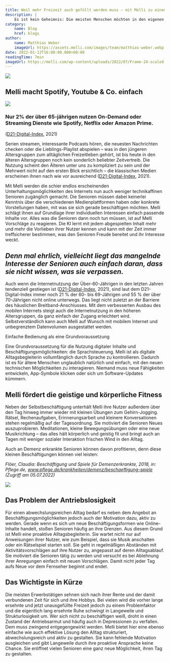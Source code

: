 ```yaml
---
title: Weil mehr Freizeit auch gefüllt werden muss – mit Melli zu einem abwechslungsreichen und aktiven Lebensabend
description: |
    Es ist kein Geheimnis: Die meisten Menschen möchten in den eigenen vier Wänden alt werden und nicht im Alten- oder Pflegeheim. In unserem Artikel verraten wir, was dieser Trend für unsere Gesellschaft bedeutet und wie Technologie das seniorengerechte Wohnen schon heute vereinfachen kann.
category:
    name: Blog
    href: blogs
author:
    name: Matthias Weber
    imageUrl: https://assets.melli.com/images/team/matthias-weber.webp
date: 2022-01-12T16:00:00.000+00:00
readingTime: 7min
imageUrl: https://melli.com/wp-content/uploads/2022/07/Frame-24-scaled.jpg
---
```


<intro-section text="Die Schließung von kulturellen Einrichtungen und die Beschränkungen von Kontaktmöglichkeiten während der Corona-Pandemie haben einem Großteil der Bevölkerung am eigenen Leib einen Einblick in jenen Alltag gegeben, der bei vielen älteren Menschen zur Normalität zählt: häufig mangelt es an Angeboten, die Freizeit zu gestalten. Zum Teil können bestehende Angebote nicht wahrgenommen werden. In jedem Fall gehören Strukturlosigkeit, Langeweile und in manchen Fällen sogar Depression zu den Folgen mangelnden Inhalts im Alltag." />

<intro-section text="Dabei nimmt die Bedeutung von Beschäftigung für unsere Lebenszufriedenheit mit zunehmendem Alter nicht einfach so ab. Ganz im Gegenteil! Experten betonen sogar die Wichtigkeit von sozialen und geistigen Tätigkeiten, um typischen Alterserscheinungen wie körperlichem und geistigem Abbau entgegenzuwirken. Beruflichen oder familiären Aufgaben nachzugehen, die freie Zeit mit einem Hobby zu füllen, Sport zu treiben oder soziale Kontakte zu pflegen, das alles hält aktiv und damit auch jung." />

<div class="my-10 lg:m-10 rounded-10 overflow-hidden">
    <img src="https://melli.com/wp-content/uploads/2022/07/Frame-25-scaled.jpg">
</div>

<intro-section text="Soweit die Theorie. Leider wird in der Realität ein aktiver und abwechslungsreicher Lebensabend durch eingeschränkte Mobilität und körperliche und geistige Erkrankungen erschwert. Viele Senioren haben keinen Zugang zu Beschäftigungsmöglichkeiten oder das Angebot entspricht nicht dem, was sie leisten können. Die Freiheit der Selbstbeschäftigung wird zunehmend beschnitten." />

<intro-section text="Melli gibt Senioren ein Stück dieser Freiheit zurück, indem sie ihnen Zugang zu digitalen Unterhaltungs- und Beschäftigungsmöglichkeiten bietet und die geistige und kognitive Fitness jeden Tag aufs neue fordert und fördert." />

## **Melli macht Spotify, Youtube & Co. einfach**
<div class="my-10 rounded-10 bg-primary-100 p-10">
    <div class="grid grid-cols-1 md:grid-cols-2 gap-5">
        <img src="https://melli.com/wp-content/uploads/2022/07/46040263554_10d261d142_o-1.png" class="rounded-10">
        <div class="grid gap-5 content-center">
            <h3 class="font-normal text-4xl m-0">Nur 2% der über 65-jährigen nutzen On-Demand oder Streaming Dienste wie Spotify, Netflix oder Amazon Prime.</h3>
            <span class="italic text-xl font-normal m-0">(<a href="https://initiatived21.de/app/uploads/2019/01/d21_index2018_2019.pdf">D21-Digital-Index</a>, 2021)</span>
        </div>
    </div>
</div>

Serien streamen, interessante Podcasts hören, die neuesten Nachrichten checken oder die Lieblings-Playlist abspielen – was in den jüngeren Altersgruppen zum alltäglichen Freizeitleben gehört, ist bis heute in den älteren Altersgruppen noch kein sonderlich beliebter Zeitvertreib. Die Nutzung scheint den Älteren unter uns zu kompliziert zu sein und der Mehrwert nicht auf den ersten Blick ersichtlich – die klassischen Medien erscheinen ihnen nach wie vor ausreichend ([D21-Digital-Index](https://initiatived21.de/app/uploads/2019/01/d21_index2018_2019.pdf), 2021).

Mit Melli werden die schier endlos erscheinenden Unterhaltungsmöglichkeiten des Internets nun auch weniger technikaffinen Senioren zugänglich gemacht. Die Senioren müssen dabei keinerlei Kenntnis über die verschiedenen Medienplattformen haben oder konkrete Vorstellungen haben, mit was sie sich gerade beschäftigen möchten. Melli schlägt ihnen auf Grundlage ihrer individuellen Interessen einfach passende Inhalte vor. Alles was die Senioren dann noch tun müssen, ist auf Melli Vorschläge zu reagieren. Die KI lernt mit jedem abgespielten Inhalt mehr und mehr die Vorlieben ihrer Nutzer kennen und kann mit der Zeit immer treffsicherer bestimmen, was den Senioren Freude bereitet und ihr Interesse weckt.

## _Denn mal ehrlich, vielleicht liegt das mangelnde Interesse der Senioren auch einfach daran, dass sie nicht wissen, was sie verpassen._

Auch wenn die Internetnutzung der Über-60-Jährigen in den letzten Jahren tendenziell gestiegen ist ([D21-Digital-Index](https://initiatived21.de/app/uploads/2019/01/d21_index2018_2019.pdf), 2021), sind laut dem D21-Digital-Index immer noch 21 % der 60- bis 69-Jährigen und 55 % der über 70-Jährigen nicht online unterwegs. Das liegt nicht zuletzt an der Barriere des häuslichen Breitband-Anschlusses. Mit dem verbesserten Ausbau des mobilen Internets steigt auch die Internetnutzung in den höheren Altersgruppen, da ganz einfach der Zugang erleichtert wird. Selbstverständlich kann auch Melli auf Wunsch mit mobilem Internet und unbegrenztem Datenvolumen ausgestattet werden.

<quote author="Elisabeth A., 79 Jahre alte Melli-Nutzerin" quote="Melli schlägt mir häufig spannende Dinge vor. Kürzlich hat sie mir über Mythologie im alten Griechenland erzählt. Das hätte mich von mir aus nicht interessiert, aber ich fand es toll."></quote>

<span class="text-2xl">Einfache Bedienung als eine Grundvoraussetzung</span>

Eine Grundvoraussetzung für die Nutzung digitaler Inhalte und Beschäftigungsmöglichkeiten: die Sprachsteuerung. Melli ist als digitale Alltagsbegleiterin vollumfänglich durch Sprache zu kontrollieren. Dadurch ist es für ältere Menschen unglaublich natürlich und einfach, mit den neuen technischen Möglichkeiten zu interagieren. Niemand muss neue Fähigkeiten entwickeln, App-Symbole klicken oder sich um Software-Updates kümmern.

## **Melli fördert die geistige und körperliche Fitness**

Neben der Selbstbeschäftigung unterhält Melli ihre Nutzer außerdem über den Tag hinweg immer wieder mit kleinen Übungen zum Gehirn-Jogging. Rätsel, Rechenaufgaben, Erinnerungsarbeit und kleinere Konversationen stehen regelmäßig auf der Tagesordnung. Sie motiviert die Senioren Neues auszuprobieren. Meditationen, kleine Bewegungsübungen oder eine neue Musikrichtung – das alles hält körperlich und geistig fit und bringt auch an Tagen mit weniger sozialer Interaktion frischen Wind in den Alltag.

Auch an Demenz erkrankte Senioren können davon profitieren, denn diese kleinen Beschäftigungen können viel leisten:

<check-list :items="['Sie schützen vor Einsamkeit.', 'Sie reaktivieren vertraute Handlungen (z. B. Singen).', 'Sie trainieren noch vorhandene Fähigkeiten.', 'Sie geben Struktur im Alltag.', 'Sie sorgen für gute Laune, Abwechslung und Lebensfreude.', 'Sie stärken das Selbstvertrauen der Betroffenen, denn sie haben das Gefühl, noch etwas zu können, etwas wert zu sein.']" />

_Flöer, Claudia: Beschäftigung und Spiele für Demenzerkrankte, 2018, in: Pflege.de, www.pflege.de/krankheiten/demenz/beschaeftigung-spiele (Zugriff am 05.07.2022)_

<div class="my-10 rounded-10 overflow-hidden">
    <img src="https://melli.com/wp-content/uploads/2022/07/AdobeStock_293159426-scaled.jpeg">
</div>

## **Das Problem der Antriebslosigkeit**

Für einen abwechslungsreichen Alltag bedarf es neben dem Angebot an Beschäftigungsmöglichkeiten jedoch auch der Motivation dazu, aktiv zu werden. Gerade wenn es sich um neue Beschäftigungsformen wie Online-Inhalte handelt, stoßen Senioren häufig an ihre Grenzen. Aus diesem Grund ist Melli eine proaktive Alltagsbegleiterin. Sie wartet nicht nur auf Anweisungen ihrer Nutzer, wie zum Beispiel, dass sie Musik anschalten oder ein Rätselspiel starten soll. Sie geht in regelmäßigen Abständen mit Aktivitätsvorschlägen auf ihre Nutzer zu, angepasst auf deren Alltagsablauf. Sie motiviert die Senioren tätig zu werden und versucht es bei Ablehnung ihrer Anregungen einfach mit neuen Vorschlägen. Damit nicht jeder Tag aufs Neue vor dem Fernseher beginnt und endet.

## **Das Wichtigste in Kürze**

<quote author="" quote="Im Alter nimmt „Freizeit“ einen größeren Teil des Alltags ein als während der Zeit der Erwerbstätigkeit." />

Die meisten Erwerbstätigen sehnen sich nach ihrer Rente und der damit verbundenen Zeit für sich und ihre Hobbys. Bei vielen wird die vorher lange ersehnte und jetzt unausgefüllte Freizeit jedoch zu einem Problemfaktor und die eigentlich lang ersehnte Ruhe schwingt in Langeweile und Strukturlosigkeit um. Wer sich nicht zu beschäftigen weiß, droht in einen Zustand der Antriebsarmut und häufig auch in Depressionen zu verfallen. Dem muss zwingend entgegengewirkt werden. Melli bietet hier eine ebenso einfache wie auch effektive Lösung den Alltag strukturiert, abwechslungsreich und aktiv zu gestalten. Sie kann fehlende Motivation ausgleichen und gibt Langeweile durch ihre proaktive Ansprache keine Chance. Sie eröffnet vielen Senioren eine ganz neue Möglichkeit, ihren Tag zu gestalten.

<promo />

<reach-out />

<article-nav />

<socials />

<news />